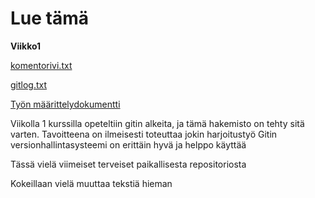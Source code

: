 # Lue tämä

**Viikko1**

[komentorivi.txt](https://github.com/PinguKoodi/otm-harjoitustyo/blob/master/laskarit/viikko1/komentorivi.txt)

[gitlog.txt](https://github.com/PinguKoodi/otm-harjoitustyo/blob/master/laskarit/viikko1/gitlog.txt)


[Työn määrittelydokumentti](https://github.com/PinguKoodi/otm-harjoitustyo/blob/master/dokumentointi/vaatimusm%C3%A4%C3%A4rittely.md)

Viikolla 1 kurssilla opeteltiin gitin alkeita, ja tämä hakemisto on tehty sitä varten. Tavoitteena on ilmeisesti toteuttaa jokin harjoitustyö
Gitin versionhallintasysteemi on erittäin hyvä ja helppo käyttää

Tässä vielä viimeiset terveiset paikallisesta repositoriosta

Kokeillaan vielä muuttaa tekstiä hieman
